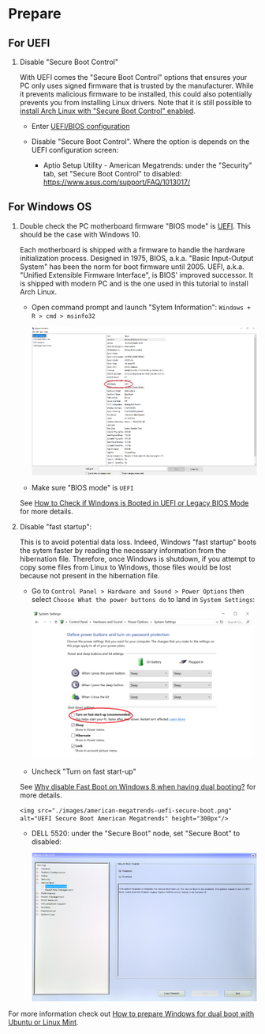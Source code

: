 # Prepare

## For UEFI

1.  Disable "Secure Boot Control"

    With UEFI comes the "Secure Boot Control" options that ensures your PC only uses signed firmware that is trusted by the manufacturer. While it prevents malicious firmware to be installed, this could also potentially prevents you from installing Linux drivers. Note that it is still possible to [install Arch Linux with "Secure Boot Control" enabled](https://wiki.archlinux.org/index.php/Secure_Boot).

    - Enter [UEFI/BIOS configuration](./general-tips.md#enter-uefibios-configuration)

    - Disable "Secure Boot Control". Where the option is depends on the UEFI configuration screen:

      - Aptio Setup Utility - American Megatrends: under the "Security" tab, set "Secure Boot Control" to disabled: https://www.asus.com/support/FAQ/1013017/

## For Windows OS

1.  Double check the PC motherboard firmware "BIOS mode" is [UEFI](https://en.wikipedia.org/wiki/Unified_Extensible_Firmware_Interface). This should be the case with Windows 10.

    Each motherboard is shipped with a firmware to handle the hardware initialization process. Designed in 1975, BIOS, a.k.a. "Basic Input-Output System" has been the norm for boot firmware until 2005. UEFI, a.k.a. "Unified Extensible Firmware Interface", is BIOS' improved successor. It is shipped with modern PC and is the one used in this tutorial to install Arch Linux.

    - Open command prompt and launch "Sytem Information": `Windows + R > cmd > msinfo32`

      <img src="./images/msinfo32.png" alt="msinfo32" height="300px"/>

    - Make sure "BIOS mode" is `UEFI`

    See [How to Check if Windows is Booted in UEFI or Legacy BIOS Mode](https://www.eightforums.com/threads/bios-mode-see-if-windows-boot-in-uefi-or-legacy-mode.29504/) for more details.

1.  Disable "fast startup":

    This is to avoid potential data loss. Indeed, Windows "fast startup" boots the sytem faster by reading the necessary information from the hibernation file. Therefore, once Windows is shutdown, if you attempt to copy some files from Linux to Windows, those files would be lost because not present in the hibernation file.

    - Go to `Control Panel > Hardware and Sound > Power Options` then select `Choose What the power buttons do` to land in `System Settings`:

      <img src="./images/fast-startup.png" alt="fast startup" height="300px"/>

    - Uncheck "Turn on fast start-up"

    See [Why disable Fast Boot on Windows 8 when having dual booting?](https://askubuntu.com/questions/452071/why-disable-fast-boot-on-windows-8-when-having-dual-booting) for more details.

        <img src="./images/american-megatrends-uefi-secure-boot.png" alt="UEFI Secure Boot American Megatrends" height="300px"/>

      - DELL 5520: under the "Secure Boot" node, set "Secure Boot" to disabled:

        <img src="./images/dell-uefi-secure-boot.jpg" alt="UEFI Secure Boot DELL" height="300px"/>

For more information check out [How to prepare Windows for dual boot with Ubuntu or Linux Mint](https://sites.google.com/site/easylinuxtipsproject/windows).
